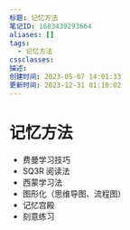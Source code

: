 ```yaml
---
标题: 记忆方法
笔记ID: 1683439293664
aliases: []
tags:
  - 记忆方法
cssclasses: 
描述: 
创建时间: 2023-05-07 14:01:33
更新时间: 2023-12-31 01:10:02
---
```


# 记忆方法

- 费曼学习技巧
- SQ3R 阅读法
- 西蒙学习法
- 图形化（思维导图、流程图）
- 记忆宫殿
- 刻意练习
